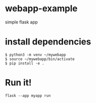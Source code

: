 # webapp-example
simple flask app

# install dependencies
```
$ python3 -m venv ~/mywebapp
$ source ~/mywebapp/bin/activate
$ pip install -e .
```

# Run it!
```
flask --app myapp run
```
